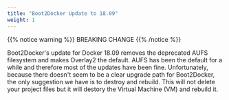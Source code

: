 ```yaml
---
title: "Boot2Docker Update to 18.09"
weight: 1
---
```


{{% notice warning %}}
BREAKING CHANGE
{{% /notice %}}

Boot2Docker's update for Docker 18.09 removes the deprecated AUFS filesystem and makes Overlay2 the default.
AUFS has been the default for a while and therefore most of the updates have been fine. Unfortunately, because
there doesn't seem to be a clear upgrade path for Boot2Docker, the only suggestion we have is to destroy and
rebuild. This will not delete your project files but it will destory the Virtual Machine (VM) and rebuild it.
